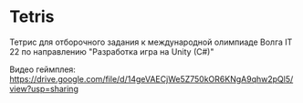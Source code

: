 # Tetris
Тетрис для отборочного задания к международной олимпиаде Волга IT 22 по направлению "Разработка игра на Unity (C#)"


Видео геймплея: https://drive.google.com/file/d/14geVAECjWe5Z750kOR6KNgA9qhw2pQl5/view?usp=sharing
